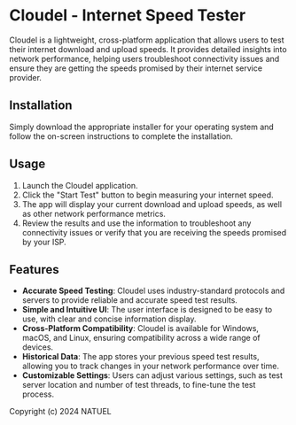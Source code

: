 # Cloudel - Internet Speed Tester

Cloudel is a lightweight, cross-platform application that allows users to test their internet download and upload speeds. It provides detailed insights into network performance, helping users troubleshoot connectivity issues and ensure they are getting the speeds promised by their internet service provider.


## Installation



Simply download the appropriate installer for your operating system and follow the on-screen instructions to complete the installation.

## Usage

1. Launch the Cloudel application.
2. Click the "Start Test" button to begin measuring your internet speed.
3. The app will display your current download and upload speeds, as well as other network performance metrics.
4. Review the results and use the information to troubleshoot any connectivity issues or verify that you are receiving the speeds promised by your ISP.

## Features

- **Accurate Speed Testing**: Cloudel uses industry-standard protocols and servers to provide reliable and accurate speed test results.
- **Simple and Intuitive UI**: The user interface is designed to be easy to use, with clear and concise information display.
- **Cross-Platform Compatibility**: Cloudel is available for Windows, macOS, and Linux, ensuring compatibility across a wide range of devices.
- **Historical Data**: The app stores your previous speed test results, allowing you to track changes in your network performance over time.
- **Customizable Settings**: Users can adjust various settings, such as test server location and number of test threads, to fine-tune the test process.



Copyright (c) 2024 NATUEL
